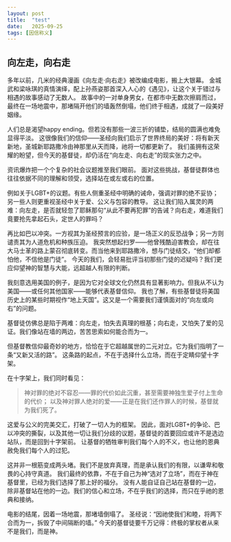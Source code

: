 ```yaml
---
layout: post
title:  "test"
date:   2025-09-25
tags: [因信称义]
---
```


## 向左走，向右走

多年以前，几米的经典漫画《向左走·向右走》被改编成电影，搬上大银幕。
金城武和梁咏琪的真情演绎，配上孙燕姿那首深入人心的《遇见》，让这个关于错过与相遇的故事感动了无数人。
故事中的一对单身男女，在都市中无数次擦肩而过，最终在一场地震中，那堵隔开他们的墙轰然倒塌，他们终于相遇，成就了一段美好姻缘。

人们总是渴望happy ending。但若没有那些一波三折的铺垫，结局的圆满也难免显得平淡。
这很像我们的信仰——圣经向我们启示了世界终局的美好：将有新天新地，圣城新耶路撒冷由神那里从天而降，祂将一切都更新了。
我们虽拥有这荣耀的盼望，但今天的基督徒，却仍活在“向左走、向右走”的现实张力之中。

资讯爆炸把一个个复杂的社会议题推至我们眼前。
面对这些挑战，基督徒群体也往往依据不同的理解和领受，选择站在或左或右的位置。

例如关于LGBT+的议题。有些人侧重圣经中明确的诫命，强调对罪的绝不妥协；另一些人则更重视圣经中关于爱、公义与包容的教导。
这让我们陷入属灵的两难：向左走，是否就轻忽了耶稣那句“从此不要再犯罪”的告诫？向右走，难道我们竟要抢先拿起石头，定世人的罪吗？

再比如巴以冲突。一方视其为圣经预言的应验，是一场正义的反恐战争；另一方则谴责其为人道危机和种族压迫。
我突然想起扫罗——他曾残酷迫害教会，却在往大马士革的路上蒙召彻底转变。而当他来到耶路撒冷，想与门徒结交，“他们却都怕他，不信他是门徒”。
今天的我们，会轻易批评当初那些门徒的迟疑吗？我们更应仰望神的智慧与大能，远超越人有限的判断。

我刻意选用美国的例子，是因为它对全球文化仍然具有显著影响力。但我从不认为美国——或任何其他国家——能够代表基督信仰。
我也了解，有些基督徒将美国历史上的某些时期视作“地上天国”。这又是一个需要我们谨慎面对的“向左或向右”的问题。

基督徒仿佛总是陷于两难：向左走，怕失去真理的根基；向右走，又怕失了爱的见证。我们像站在墙的两边，苦苦思索如何能合而为一。

但基督教信仰最奇妙的地方，恰恰在于它超越属世的二元对立。它为我们指明了一条“又新又活的路”。
这条路的起点，不在于选择什么立场，而在于定睛仰望十字架。

在十字架上，我们同时看见：
> 神对罪的绝对不容忍——罪的代价如此沉重，甚至需要神独生爱子付上生命的代价；
> 以及神对罪人绝对的爱——正是在我们还作罪人的时候，基督就为我们死了。

这爱与公义的完美交汇，打破了一切人为的框架。
因此，面对LGBT+的争论、巴以冲突的撕裂，以及其他一切让我们分歧的议题，基督徒的首要回应或许不是选边站队，而是回到十字架前。
让基督的牺牲审判我们每个人的不义，也让他的恩典赦免我们每个人的过犯。

这并非一根筋变成两头堵。我们不是放弃真理，而是承认我们的有限，以谦卑和敬畏的心持守真道。
我们最终的依靠，不在于自己为神“选对了立场”，而在于神在基督里，已经为我们选择了那上好的福分。
没有人能自证自己站在基督的一边，除非基督站在他的一边。我们的信心和立场，不在乎我们的选择，而只在乎祂的恩典和接纳。

电影的结尾，因着一场地震，那堵墙倒塌了。
圣经说：“因祂使我们和睦，将两下合而为一，拆毁了中间隔断的墙。”
今天的基督徒要千万记得：终极的掌权者从来不是我们，而是神。

